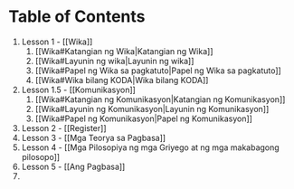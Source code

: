 # Table of Contents
1. Lesson 1 - [[Wika]]
	1. [[Wika#Katangian ng Wika|Katangian ng Wika]]
	2. [[Wika#Layunin ng wika|Layunin ng wika]]
	3. [[Wika#Papel ng Wika sa pagkatuto|Papel ng Wika sa pagkatuto]]
	4. [[Wika#Wika bilang KODA|Wika bilang KODA]]
2. Lesson 1.5 - [[Komunikasyon]]
	1. [[Wika#Katangian ng Komunikasyon|Katangian ng Komunikasyon]]
	2. [[Wika#Layunin ng Komunikasyon|Layunin ng Komunikasyon]]
	3. [[Wika#Papel ng Komunikasyon|Papel ng Komunikasyon]]
3. Lesson 2 - [[Register]]
4. Lesson 3 - [[Mga Teorya sa Pagbasa]]
5. Lesson 4 - [[Mga Pilosopiya ng mga Griyego at ng mga makabagong pilosopo]]
6. Lesson 5 - [[Ang Pagbasa]]
7. 